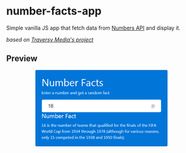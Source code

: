 # number-facts-app
Simple vanilla JS app that fetch data from [Numbers API](http://numbersapi.com) and display it.

*based on [Traversy Media's project](https://www.youtube.com/watch?v=tUE2Nic21BA)*

## Preview
<p align="center">
  <img src="https://raw.githubusercontent.com/ArkejGit/number-facts-app/718cdcc8551d47c51ec86f75aa4f5988c357967a/img/number-facts-preview.png" width="350"/>
</p>
